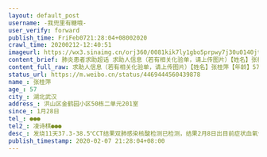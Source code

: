 ```yaml
---
layout: default_post
username: -我兜里有糖哦-
user_verify: forward
publish_time: FriFeb0721:28:04+08002020
crawl_time: 20200212-12:40:51
imageurl: https://wx3.sinaimg.cn/orj360/0081kik7ly1gbo5prpwy7j30u0140jte.jpg,https://wx3.sinaimg.cn/orj360/0081kik7ly1gbo5ps9xohj30u0140q4p.jpg,https://wx3.sinaimg.cn/orj360/0081kik7ly1gbo5pskltyj31400u00uo.jpg,https://wx1.sinaimg.cn/orj360/0081kik7ly1gbo5pstct7j31400u0abk.jpg,https://wx4.sinaimg.cn/orj360/0081kik7ly1gbo5pte6vzj30sj1ep148.jpg
content_brief: 肺炎患者求助超话 求助人信息（若有相关化验单，请上传图片）【姓名】张桂萍【年龄】57【所在城市】湖北武汉【所在小区、社区】洪山区金鹤园小区50栋二单元201室【患病时间】1月28日【联系方式】●●●【其他紧急联系人】凌诗棋  ●●●【病情描述】    发烧  11天       37.3 ...全文
content_full_raw: 求助人信息（若有相关化验单，请上传图片）【姓名】张桂萍【年龄】57【所在城市】湖北武汉【所在小区、社区】洪山区金鹤园小区50栋二单元201室【患病时间】1月28日【联系方式】●●●【其他紧急联系人】凌诗棋●●●【病情描述】发烧:11天37.3-38.5℃CT结果：双肺感染核酸检测：已检测，结果2月8日出目前症状：血氧值只有83%；高烧持续不退；咳嗽频繁，有痰；呼吸严重困难，喘不上气，夜晚失眠；浑身乏力，体虚，没有一点精神；伴有严重腹泻症状；今天下午医生诊断后，说我妈妈的情况非常危险，病重，需尽快入院治疗，由于我妈妈的血氧值只有83%，正常的是95%，若不及时住院治疗，会出现窒息、昏迷等现象，情况非常危机。但由于九医院没有床位可以安排，让我们上报社区，来联系住院事宜，向社区反应之后，社区说今天晚了，报不上去，负责上报的人都走了，明天再看能不能报上去，而且也不能保证排到床位，就让我们回家等通知。目前我妈妈的情况十分危机，我们打各种求救电话，都是让我们等核酸检测结果出来和上报社区，由社区统一安排。我现在十分担心，怕在等待过程中我妈妈的症状再出现恶化。恳请大家帮帮忙，先给我妈妈联系到住院的地方，安排住院，避免病情再次恶化。万分感谢🙏🙏🙏🙏
status_url: https://m.weibo.cn/status/4469444560439878
name_: 张桂萍
age_: 57
city_: 湖北武汉
address_: 洪山区金鹤园小区50栋二单元201室
since_: 1月28日
tel_: ●●●
tel2_: 凌诗棋●●●
desc_: 发烧11天37.3-38.5℃CT结果双肺感染核酸检测已检测，结果2月8日出目前症状血氧值只有83%；高烧持续不退；咳嗽频繁，有痰；呼吸严重困难，喘不上气，夜晚失眠；浑身乏力，体虚，没有一点精神；伴有严重腹泻症状；今天下午医生诊断后，说我妈妈的情况非常危险，病重，需尽快入院治疗，由于我妈妈的血氧值只有83%，正常的是95%，若不及时住院治疗，会出现窒息、昏迷等现象，情况非常危机。但由于九医院没有床位可以安排，让我们上报社区，来联系住院事宜，向社区反应之后，社区说今天晚了，报不上去，负责上报的人都走了，明天再看能不能报上去，而且也不能保证排到床位，就让我们回家等通知。目前我妈妈的情况十分危机，我们打各种求救电话，都是让我们等核酸检测结果出来和上报社区，由社区统一安排。我现在十分担心，怕在等待过程中我妈妈的症状再出现恶化。恳请大家帮帮忙，先给我妈妈联系到住院的地方，安排住院，避免病情再次恶化。万分感谢🙏🙏🙏🙏
publish_timestamp: 2020-02-07 21:28:04+08:00
---
```

